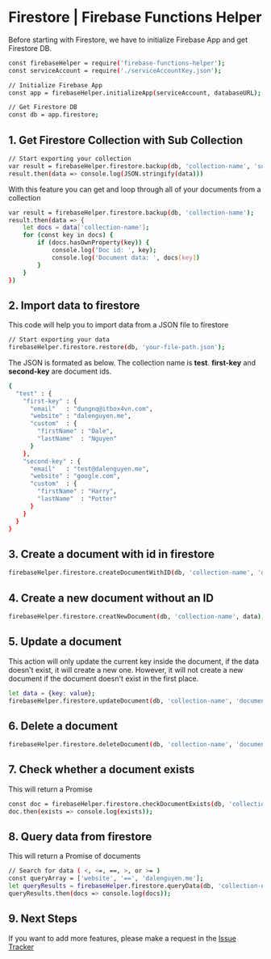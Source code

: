 # Firestore | Firebase Functions Helper

Before starting with Firestore, we have to initialize Firebase App and get Firestore DB.

```sh
const firebaseHelper = require('firebase-functions-helper');
const serviceAccount = require('./serviceAccountKey.json');

// Initialize Firebase App
const app = firebaseHelper.initializeApp(serviceAccount, databaseURL);

// Get Firestore DB
const db = app.firestore;
```

## 1. Get Firestore Collection with Sub Collection

```sh
// Start exporting your collection
var result = firebaseHelper.firestore.backup(db, 'collection-name', 'sub-collection-optional');
result.then(data => console.log(JSON.stringify(data)))
```

With this feature you can get and loop through all of your documents from a collection

```sh
var result = firebaseHelper.firestore.backup(db, 'collection-name');
result.then(data => {    
    let docs = data['collection-name'];
    for (const key in docs) {
        if (docs.hasOwnProperty(key)) {            
            console.log('Doc id: ', key);
            console.log('Document data: ', docs[key])                    
        }
    }
})
```

## 2. Import data to firestore 

This code will help you to import data from a JSON file to firestore

```sh
// Start exporting your data
firebaseHelper.firestore.restore(db, 'your-file-path.json');
```

The JSON is formated as below. The collection name is __test__. __first-key__ and __second-key__ are document ids. 

```sh
{
  "test" : {
    "first-key" : {
      "email"   : "dungnq@itbox4vn.com",
      "website" : "dalenguyen.me",
      "custom"  : {
        "firstName" : "Dale",
        "lastName"  : "Nguyen"
      }
    },
    "second-key" : {
      "email"   : "test@dalenguyen.me",
      "website" : "google.com",
      "custom"  : {
        "firstName" : "Harry",
        "lastName"  : "Potter"
      }
    }
  }
}
```

## 3. Create a document with id in firestore

```sh
firebaseHelper.firestore.createDocumentWithID(db, 'collection-name', 'document-id', data);
```

## 4. Create a new document without an ID

```sh
firebaseHelper.firestore.creatNewDocument(db, 'collection-name', data);
```

## 5. Update a document

This action will only update the current key inside the document, if the data doesn't exist, it will create a new one. However, it will not create a new document if the document doesn't exist in the first place.

```sh
let data = {key: value};
firebaseHelper.firestore.updateDocument(db, 'collection-name', 'document-id', data);
```

## 6. Delete a document

```sh
firebaseHelper.firestore.deleteDocument(db, 'collection-name', 'document-id');
```

## 7. Check whether a document exists

This will return a Promise<boolean>

```sh
const doc = firebaseHelper.firestore.checkDocumentExists(db, 'collection-name', 'document-id');
doc.then(exists => console.log(exists));
```

## 8. Query data from firestore

This will return a Promise<array> of documents

```sh
// Search for data ( <, <=, ==, >, or >= )
const queryArray = ['website', '==', 'dalenguyen.me'];
let queryResults = firebaseHelper.firestore.queryData(db, 'collection-name', queryArray);
queryResults.then(docs => console.log(docs));
```

## 9. Next Steps

If you want to add more features, please make a request in the [Issue Tracker](https://github.com/dalenguyen/firebase-functions-helper/issues)